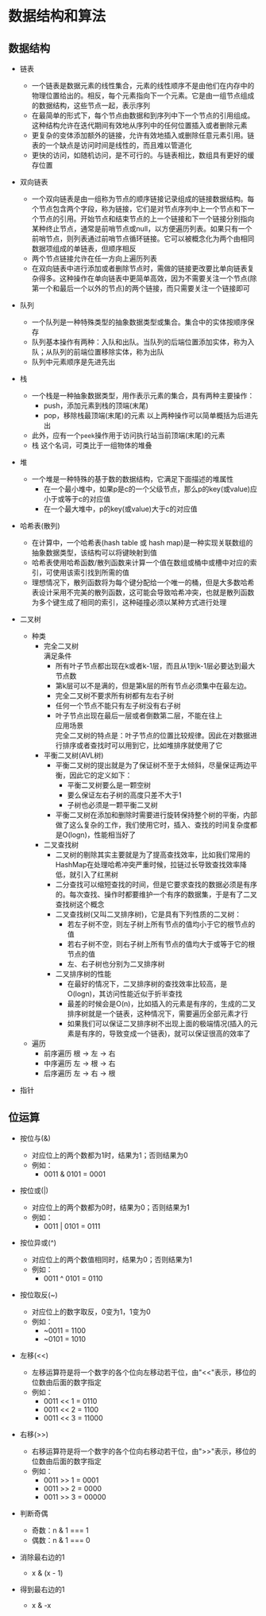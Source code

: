 # 数据结构和算法

## 数据结构

* 链表
  * 一个链表是数据元素的线性集合，元素的线性顺序不是由他们在内存中的物理位置给出的。相反，每个元素指向下一个元素。它是由一组节点组成的数据结构，这些节点一起，表示序列
  * 在最简单的形式下，每个节点由数据和到序列中下一个节点的引用组成。这种结构允许在迭代期间有效地从序列中的任何位置插入或者删除元素
  * 更复杂的变体添加额外的链接，允许有效地插入或删除任意元素引用。链表的一个缺点是访问时间是线性的，而且难以管道化
  * 更快的访问，如随机访问，是不可行的。与链表相比，数组具有更好的缓存位置

* 双向链表
  * 一个双向链表是由一组称为节点的顺序链接记录组成的链接数据结构。每个节点包含两个字段，称为链接，它们是对节点序列中上一个节点和下一个节点的引用。开始节点和结束节点的上一个链接和下一个链接分别指向某种终止节点，通常是前哨节点或null，以方便遍历列表。如果只有一个前哨节点，则列表通过前哨节点循环链接。它可以被概念化为两个由相同数据项组成的单链表，但顺序相反
  * 两个节点链接允许在任一方向上遍历列表
  * 在双向链表中进行添加或者删除节点时，需做的链接更改要比单向链表复杂得多。这种操作在单向链表中更简单高效，因为不需要关注一个节点(除第一个和最后一个以外的节点)的两个链接，而只需要关注一个链接即可

* 队列
  * 一个队列是一种特殊类型的抽象数据类型或集合。集合中的实体按顺序保存
  * 队列基本操作有两种：入队和出队。当队列的后端位置添加实体，称为入队；从队列的前端位置移除实体，称为出队
  * 队列中元素顺序是先进先出

* 栈
  * 一个栈是一种抽象数据类型，用作表示元素的集合，具有两种主要操作：
    * push，添加元素到栈的顶端(末尾)
    * pop，移除栈最顶端(末尾)的元素
    以上两种操作可以简单概括为后进先出
  * 此外，应有一个`peek`操作用于访问执行站当前顶端(末尾)的元素
  * 栈 这个名词，可类比于一组物体的堆叠

* 堆
  * 一个堆是一种特殊的基于数的数据结构，它满足下面描述的堆属性
    * 在一个最小堆中，如果p是c的一个父级节点，那么p的key(或value)应小于或等于c的对应值
    * 在一个最大堆中，p的key(或value)大于c的对应值

* 哈希表(散列)
  * 在计算中，一个哈希表(hash table 或 hash map)是一种实现关联数组的抽象数据类型，该结构可以将键映射到值
  * 哈希表使用哈希函数/散列函数来计算一个值在数组或桶中或槽中对应的索引，可使用该索引找到所需的值
  * 理想情况下，散列函数将为每个键分配给一个唯一的桶，但是大多数哈希表设计采用不完美的散列函数，这可能会导致哈希冲突，也就是散列函数为多个键生成了相同的索引，这种碰撞必须以某种方式进行处理

* 二叉树
  * 种类
    * 完全二叉树  
      满足条件  
      * 所有叶子节点都出现在k或者k-1层，而且从1到k-1层必要达到最大节点数
      * 第k层可以不是满的，但是第k层的所有节点必须集中在最左边。
      * 完全二叉树不要求所有树都有左右子树
      * 任何一个节点不能只有左子树没有右子树
      * 叶子节点出现在最后一层或者倒数第二层，不能在往上  
      应用场景  
        完全二叉树的特点是：叶子节点的位置比较规律。因此在对数据进行排序或者查找时可以用到它，比如堆排序就使用了它
    * 平衡二叉树(AVL树)  
      * 平衡二叉树的提出就是为了保证树不至于太倾斜，尽量保证两边平衡，因此它的定义如下：
        * 平衡二叉树要么是一颗空树
        * 要么保证左右子树的高度只差不大于1
        * 子树也必须是一颗平衡二叉树
      * 平衡二叉树在添加和删除时需要进行旋转保持整个树的平衡，内部做了这么复杂的工作，我们使用它时，插入、查找的时间复杂度都是O(logn)，性能相当好了
    * 二叉查找树
      * 二叉树的剔除其实主要就是为了提高查找效率，比如我们常用的HashMap在处理哈希冲突严重时候，拉链过长导致查找效率降低，就引入了红黑树
      * 二分查找可以缩短查找的时间，但是它要求查找的数据必须是有序的。每次查找、操作时都要维护一个有序的数据集，于是有了二叉查找树这个概念
      * 二叉查找树(又叫二叉排序树)，它是具有下列性质的二叉树：
        * 若左子树不空，则左子树上所有节点的值均小于它的根节点的值
        * 若右子树不空，则右子树上所有节点的值均大于或等于它的根节点的值
        * 左、右子树也分别为二叉排序树
      * 二叉排序树的性能
        * 在最好的情况下，二叉排序树的查找效率比较高，是O(logn)，其访问性能近似于折半查找
        * 最差的时候会是O(n)，比如插入的元素是有序的，生成的二叉排序树就是一个链表，这种情况下，需要遍历全部元素才行
        * 如果我们可以保证二叉排序树不出现上面的极端情况(插入的元素是有序的，导致变成一个链表)，就可以保证很高的效率了
  * 遍历
    * 前序遍历 根 -> 左 -> 右
    * 中序遍历 左 -> 根 -> 右
    * 后序遍历 左 -> 右 -> 根

* 指针

## 位运算

* 按位与(&)
  * 对应位上的两个数都为1时，结果为1；否则结果为0
  * 例如：
    * 0011 & 0101 = 0001

* 按位或(|)
  * 对应位上的两个数都为0时，结果为0；否则结果为1
  * 例如：
    * 0011 | 0101 = 0111

* 按位异或(^)
  * 对应位上的两个数值相同时，结果为0；否则结果为1
  * 例如：
    * 0011 ^ 0101 = 0110

* 按位取反(~)
  * 对应位上的数字取反，0变为1，1变为0
  * 例如：
    * ~0011 = 1100
    * ~0101 = 1010

* 左移(<<)
  * 左移运算符是将一个数字的各个位向左移动若干位，由"<<"表示，移位的位数由后面的数字指定
  * 例如：
    * 0011 << 1 = 0110
    * 0011 << 2 = 1100
    * 0011 << 3 = 11000

* 右移(>>)
  * 右移运算符是将一个数字的各个位向右移动若干位，由">>"表示，移位的位数由后面的数字指定
  * 例如：
    * 0011 >> 1 = 0001
    * 0011 >> 2 = 0000
    * 0011 >> 3 = 00000

* 判断奇偶
  * 奇数：n & 1 === 1
  * 偶数：n & 1 === 0

* 消除最右边的1
  * x & (x - 1)

* 得到最右边的1
  * x & -x
